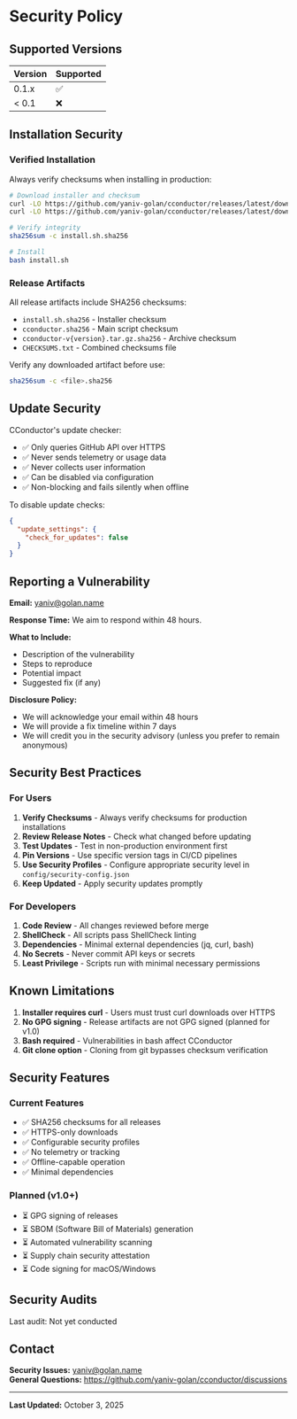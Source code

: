 # Security Policy

## Supported Versions

| Version | Supported          |
| ------- | ------------------ |
| 0.1.x   | :white_check_mark: |
| < 0.1   | :x:                |

## Installation Security

### Verified Installation

Always verify checksums when installing in production:

```bash
# Download installer and checksum
curl -LO https://github.com/yaniv-golan/cconductor/releases/latest/download/install.sh
curl -LO https://github.com/yaniv-golan/cconductor/releases/latest/download/install.sh.sha256

# Verify integrity
sha256sum -c install.sh.sha256

# Install
bash install.sh
```

### Release Artifacts

All release artifacts include SHA256 checksums:

- `install.sh.sha256` - Installer checksum
- `cconductor.sha256` - Main script checksum
- `cconductor-v{version}.tar.gz.sha256` - Archive checksum
- `CHECKSUMS.txt` - Combined checksums file

Verify any downloaded artifact before use:

```bash
sha256sum -c <file>.sha256
```

## Update Security

CConductor's update checker:

- ✅ Only queries GitHub API over HTTPS
- ✅ Never sends telemetry or usage data
- ✅ Never collects user information
- ✅ Can be disabled via configuration
- ✅ Non-blocking and fails silently when offline

To disable update checks:

```json
{
  "update_settings": {
    "check_for_updates": false
  }
}
```

## Reporting a Vulnerability

**Email:** <yaniv@golan.name>

**Response Time:** We aim to respond within 48 hours.

**What to Include:**

- Description of the vulnerability
- Steps to reproduce
- Potential impact
- Suggested fix (if any)

**Disclosure Policy:**

- We will acknowledge your email within 48 hours
- We will provide a fix timeline within 7 days
- We will credit you in the security advisory (unless you prefer to remain anonymous)

## Security Best Practices

### For Users

1. **Verify Checksums** - Always verify checksums for production installations
2. **Review Release Notes** - Check what changed before updating
3. **Test Updates** - Test in non-production environment first
4. **Pin Versions** - Use specific version tags in CI/CD pipelines
5. **Use Security Profiles** - Configure appropriate security level in `config/security-config.json`
6. **Keep Updated** - Apply security updates promptly

### For Developers

1. **Code Review** - All changes reviewed before merge
2. **ShellCheck** - All scripts pass ShellCheck linting
3. **Dependencies** - Minimal external dependencies (jq, curl, bash)
4. **No Secrets** - Never commit API keys or secrets
5. **Least Privilege** - Scripts run with minimal necessary permissions

## Known Limitations

1. **Installer requires curl** - Users must trust curl downloads over HTTPS
2. **No GPG signing** - Release artifacts are not GPG signed (planned for v1.0)
3. **Bash required** - Vulnerabilities in bash affect CConductor
4. **Git clone option** - Cloning from git bypasses checksum verification

## Security Features

### Current Features

- ✅ SHA256 checksums for all releases
- ✅ HTTPS-only downloads
- ✅ Configurable security profiles
- ✅ No telemetry or tracking
- ✅ Offline-capable operation
- ✅ Minimal dependencies

### Planned (v1.0+)

- ⏳ GPG signing of releases
- ⏳ SBOM (Software Bill of Materials) generation
- ⏳ Automated vulnerability scanning
- ⏳ Supply chain security attestation
- ⏳ Code signing for macOS/Windows

## Security Audits

Last audit: Not yet conducted  

## Contact

**Security Issues:** <yaniv@golan.name>  
**General Questions:** <https://github.com/yaniv-golan/cconductor/discussions>

---

**Last Updated:** October 3, 2025
